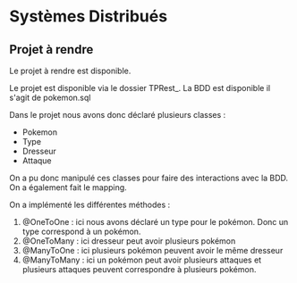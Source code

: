 # Systèmes Distribués
## Projet à rendre

Le projet à rendre est disponible. 

Le projet est disponible via le dossier TPRest_.
La BDD est disponible il s'agit de pokemon.sql

Dans le projet nous avons donc déclaré plusieurs classes :
* Pokemon
* Type
* Dresseur
* Attaque

On a pu donc manipulé ces classes pour faire des interactions  avec la BDD.
On a également fait le mapping.

On a implémenté les différentes méthodes :

1.  @OneToOne : ici nous avons déclaré un type pour le pokémon. Donc un type correspond à un pokémon.
2. @OneToMany : ici dresseur peut avoir plusieurs pokémon
3. @ManyToOne : ici plusieurs pokémon peuvent avoir le même dresseur
4. @ManyToMany : ici un pokémon peut avoir plusieurs attaques et plusieurs attaques peuvent correspondre à plusieurs pokémon.


